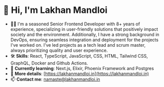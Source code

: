 # 👋 Hi, I'm Lakhan Mandloi

- 🧑‍💼 I'm a seasoned Senior Frontend Developer with 8+ years of experience, specializing in user-friendly solutions that positively impact society and the environment. Additionally, I have a strong background in DevOps, ensuring seamless integration and deployment for the projects I've worked on. I've led projects as a tech lead and scrum master, always prioritizing quality and user experience.
- 🛠️ **Skills**: React, TypeScript, JavaScript, CSS, HTML, Tailwind CSS, GraphQL, Docker and Github Actions.
- 🌱 **Currently learning**: Next.js, Elixir, Phoenix Framework and Postgres
- 🔗 **More details**: [https://lakhanmandloi.in](https://lakhanmandloi.in)
- 📫 **Contact me**: namaste@lakhanmandloi.in
